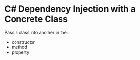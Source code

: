  # C# Dependency Injection with a Concrete Class

 Pass a class into another in the:  

- constructor  
- method  
- property  


